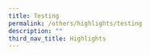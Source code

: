 ```yaml
---
title: Testing
permalink: /others/highlights/testing
description: ""
third_nav_title: Highlights
---
```

